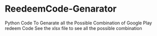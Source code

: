 ﻿# ReedeemCode-Genarator
Python Code To Genarate all the Possible Combination of Google Play redeem Code
See the xlsx file to see all the possible combination
